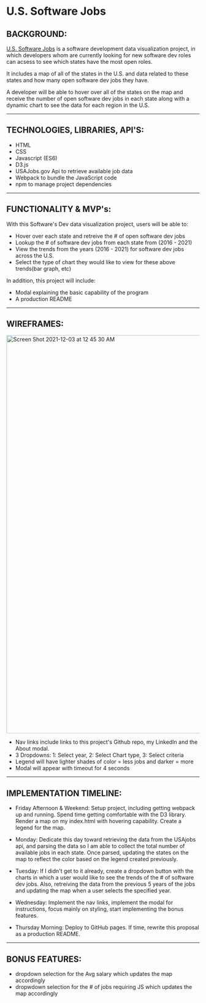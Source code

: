 # U.S. Software Jobs

## BACKGROUND:

[U.S. Software Jobs](https://apgupta3091.github.io/U.S.-Software-Jobs/)
is a software development data visualization project,
in which developers whom are currently looking for new software dev 
roles can acsess to see which states have the most open roles. 

It includes a map of all of the states in the U.S. and data related
to these states and how many open software dev jobs they have. 

A developer will be able to hover over all of the states on the map 
and receive the number of open software dev jobs in each state along 
with a dynamic chart to see the data for each region in the U.S.

-----------------------------------------------------------------------------

## TECHNOLOGIES, LIBRARIES, API'S:

- HTML
- CSS
- Javascript (ES6)
- D3.js
- USAJobs.gov Api to retrieve available job data
- Webpack to bundle the JavaScript code
- npm to manage project dependencies

-----------------------------------------------------------------------------
## FUNCTIONALITY & MVP's:

With this Software's Dev data visualization project, users will be able to:

- Hover over each state and retreive the # of open software dev jobs
- Lookup the # of software dev jobs from each state from (2016 - 2021)
- View the trends from the years (2016 - 2021) for software dev jobs across the U.S.
- Select the type of chart they would like to view for these above trends(bar graph, etc)

In addition, this project will include:

- Modal explaining the basic capability of the program 
- A production README

-----------------------------------------------------------------------------

## WIREFRAMES:

<img width="1037" alt="Screen Shot 2021-12-03 at 12 45 30 AM" src="https://user-images.githubusercontent.com/53449807/144551929-0a25766d-0627-4147-a6c6-6bb5285b40b7.png">

- Nav links include links to this project's Github repo, my LinkedIn and the About modal.
- 3 Dropdowns: 1: Select year, 2: Select Chart type, 3: Select criteria
- Legend will have lighter shades of color = less jobs and darker = more
- Modal will appear with timeout for 4 seconds

-----------------------------------------------------------------------------

## IMPLEMENTATION TIMELINE:

- Friday Afternoon & Weekend: Setup project, including getting webpack up and running. Spend time getting comfortable with the D3 library. Render a map on my index.html with hovering capability. Create a legend for the map.

- Monday: Dedicate this day toward retrieving the data from the USAjobs api, and parsing the data so I am able to collect the total number of available jobs in each state. Once parsed, updating the states on the map to reflect the color based on the legend created previously.

- Tuesday: If I didn't get to it already, create a dropdown button with the charts in which a user would like to see the trends of the # of software dev jobs. Also, retreiving the data from the previous 5 years of the jobs and updating the map when a user selects the specified year.

- Wednesday: Implement the nav links, implement the modal for instructions, focus mainly on styling, start implementing the bonus features.

- Thursday Morning: Deploy to GitHub pages. If time, rewrite this proposal as a production README.

-----------------------------------------------------------------------------

## BONUS FEATURES:

- dropdown selection for the Avg salary which updates the map accordingly
- dropwdown selection for the # of jobs requiring JS which updates the map accordingly
